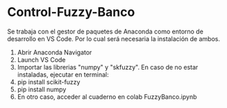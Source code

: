 # Control-Fuzzy-Banco
Se trabaja con el gestor de paquetes de Anaconda como entorno de desarrollo en VS Code. Por lo cual será necesaria la instalación de ambos.

1. Abrir Anaconda Navigator
2. Launch VS Code
3. Importar las librerias "numpy" y "skfuzzy". En caso de no estar instaladas, ejecutar en terminal:
4. pip install scikit-fuzzy
5. pip install numpy
6. En otro caso, acceder al cuaderno en colab FuzzyBanco.ipynb
